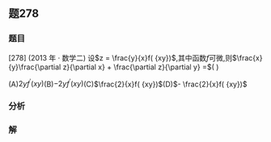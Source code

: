 ## 题278
### 题目
[278] (2013 年 · 数学二) 设$z = \frac{y}{x}f( {xy})$,其中函数$f$可微,则$\frac{x}{y}\frac{\partial z}{\partial x} + \frac{\partial z}{\partial y} =$(   )

(A)${2y}{f}^{\prime }( {xy})$(B)$- {2y}{f}^{\prime }( {xy})$(C)$\frac{2}{x}f( {xy})$(D)$- \frac{2}{x}f( {xy})$
### 分析

### 解
